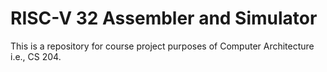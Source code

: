 # RISC-V 32 Assembler and Simulator
This is a repository for course project purposes of Computer Architecture i.e., CS 204.
